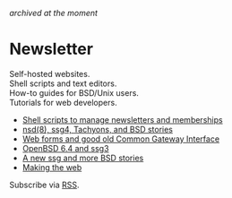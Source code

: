 _archived at the moment_

# Newsletter

Self-hosted websites.<br>
Shell scripts and text editors.<br>
How-to guides for BSD/Unix users.<br>
Tutorials for web developers.

- [Shell scripts to manage newsletters and memberships](2019-03-02.html "2019-03-02")
- [nsd(8), ssg4, Tachyons, and BSD stories](2019-01-04.html "2019-01-04")
- [Web forms and good old Common Gateway Interface](2018-11-24.html "2018-11-24")
- [OpenBSD 6.4 and ssg3](2018-10-30.html "2018-10-30")
- [A new ssg and more BSD stories](2018-09-23.html "2018-09-23")
- [Making the web](2018-08-26.html "2018-08-26")

Subscribe via [RSS](https://www.romanzolotarev.com/n/rss.xml).
